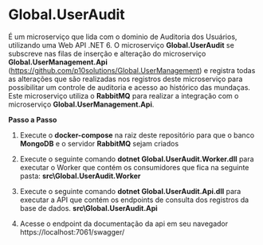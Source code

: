 # Global.UserAudit
É um microserviço que lida com o dominio de Auditoria dos Usuários, utilizando uma Web API .NET 6.
O microserviço <b>Global.UserAudit</b> se subscreve nas filas de inserção e alteração do microserviço <b>Global.UserManagement.Api</b> (https://github.com/p10solutions/Global.UserManagement) e registra todas as alterações que são realizadas nos registros 
deste microserviço para possibilitar um controle de auditoria e acesso ao histórico das mundaças.
Este microserviço utiliza o <b>RabbitMQ</b> para realizar a integração com o microserviço  <b>Global.UserManagement.Api</b>.

<b>Passo a Passo</b>

1. Execute o <b>docker-compose</b> na raiz deste repositório para que o banco <b>MongoDB</b> e o servidor <b>RabbitMQ</b> sejam criados

2. Execute o seguinte comando <b>dotnet Global.UserAudit.Worker.dll</b> para executar o Worker que contém os consumidores que fica na seguinte pasta:
<b>src\Global.UserAudit.Worker</b>

3. Execute o seguinte comando <b>dotnet Global.UserAudit.Api.dll</b> para executar a API que contém os endpoints de consulta dos registros da base de dados.
<b>src\Global.UserAudit.Api</b>

3. Acesse o endpoint da documentação da api em seu navegador https://localhost:7061/swagger/
